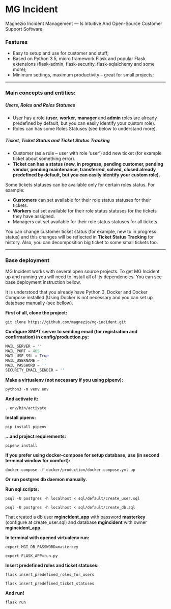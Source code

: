 # MG Incident
Magnezio Incident Management — Is Intuitive And Open-Source Customer Support Software.

### Features
* Easy to setup and use for customer and stuff;
* Based on Python 3.5, micro framework Flask and popular Flask extensions (flask-admin, flask-security, flask-sqlalchemy and some more);
*  Minimum settings, maximum productivity – great for small projects;

------------


### Main concepts and entities:
##### Users, Roles and Roles Statuses
- User has a role (**user**, **worker**, **manager** and **admin** roles are already predefined by default, but you can easily identify your custom role).
- Roles can has some Roles Statuses (see below to understand more).

##### Ticket, Ticket Status and Ticket Status Tracking
- Customer (as a rule – user with role ‘user’) add new ticket (for example ticket about something error).
- **Ticket can has a status (new, in progress, pending customer, pending vendor, pending maintenance, transferred, solved, closed already predefined by default, but you can easily identify your custom role).**

Some tickets statuses can be available only for certain roles status.
For example:
- **Customers** can set available for their role status statuses for their tickets.
- **Workers** cat set available for their role status statuses for the tickets they have assigned.
- Managers cat set available for their role status statuses for all tickets.

You can change customer ticket status (for example, new to in progress status) and this changes will be reflected in **Ticket Status Tracking** for history. Also, you can decomposition big ticket to some small tickets too.

------------



### Base deployment
MG Incident works with several open source projects. To get MG Incident up and running you will need to install all of its dependencies. You can see base deployment instruction bellow.

It is understood that you already have Python 3, Docker and Docker Compose installed (Using Docker is not necessary and you can set up database manually (see bellow).

**First of all, clone the project:**

`git clone https://github.com/magnezio/mg-incident.git`

**Configure SMPT server to sending email (for registration and confirmation) in config/production.py:**
```python
MAIL_SERVER = ''
MAIL_PORT = 465
MAIL_USE_SSL = True
MAIL_USERNAME = ''
MAIL_PASSWORD = ''
SECURITY_EMAIL_SENDER = ''
```
**Make a virtualenv (not necessary if you using pipenv):**

`python3 -m venv env`

**And activate it:**

`. env/bin/activate`

**Install pipenv:**

`pip install pipenv`

**...and project requirements:**

`pipenv install`

**If you prefer using docker-compose for setup database, use (in second terminal window for comfort):**

`docker-compose -f docker/production/docker-compose.yml up`

**Or run postgres db daemon manually.**

**Run sql scripts:**

`psql -U postgres -h localhost < sql/default/create_user.sql`

`psql -U postgres -h localhost < sql/default/create_db.sql`

That created a db user **mgincident_app** with password **masterkey** (configure at  create_user.sql) and database **mgincident** with owner **mgincident_app**.

**In terminal with opened virtualenv run:**

`export MGI_DB_PASSWORD=masterkey`

`export FLASK_APP=run.py`

**Insert predefined roles and ticket statuses:**

`flask insert_predefined_roles_for_users`

`flask insert_predefined_ticket_statuses`

**And run!**

`flask run`
